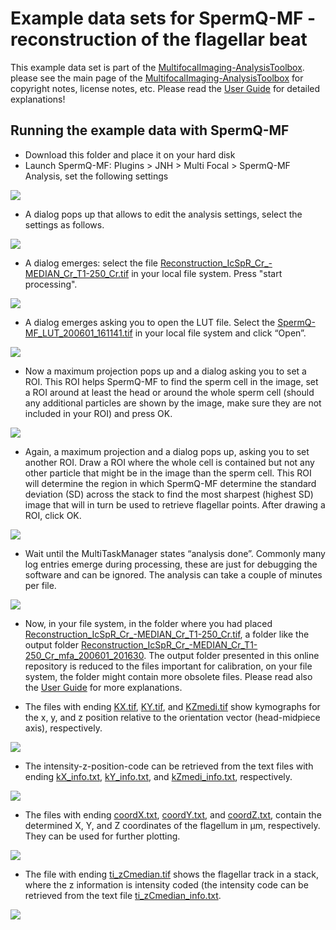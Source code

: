 ﻿# Example data sets for SpermQ-MF - reconstruction of the flagellar beat
This example data set is part of the [MultifocalImaging-AnalysisToolbox](https://github.com/hansenjn/MultifocalImaging-AnalysisToolbox).  please see the main page of the [MultifocalImaging-AnalysisToolbox](https://github.com/hansenjn/MultifocalImaging-AnalysisToolbox) for copyright notes, license notes, etc. Please read the [User Guide](https://github.com/hansenjn/MultifocalImaging-AnalysisToolbox/tree/master/User%20Guide) for detailed explanations!

## Running the example data with SpermQ-MF
- Download this folder and place it on your hard disk
- Launch SpermQ-MF: Plugins > JNH > Multi Focal > SpermQ-MF Analysis, set the following settings

![](https://github.com/hansenjn/MultifocalImaging-AnalysisToolbox/blob/master/Example%20Data/Settings%20Images/SpermQ-MF_Reconstruction_01.PNG?raw=true)

- A dialog pops up that allows to edit the analysis settings, select the settings as follows.

![](https://github.com/hansenjn/MultifocalImaging-AnalysisToolbox/blob/master/Example%20Data/Settings%20Images/SpermQ-MF_Reconstruction_02.PNG?raw=true)

- A dialog emerges: select the file [Reconstruction_IcSpR_Cr_-MEDIAN_Cr_T1-250_Cr.tif](https://github.com/hansenjn/MultifocalImaging-AnalysisToolbox/blob/master/Example%20Data/SpermQ-MF/Reconstruct%20Beat/Reconstruction_IcSpR_Cr_-MEDIAN_Cr_T1-250_Cr.tif) in your local file system. Press "start processing".

![](https://github.com/hansenjn/MultifocalImaging-AnalysisToolbox/blob/master/Example%20Data/Settings%20Images/SpermQ-MF_Reconstruction_03.PNG?raw=true)

- A dialog emerges asking you to open the LUT file. Select the [SpermQ-MF_LUT_200601_161141.tif](https://github.com/hansenjn/MultifocalImaging-AnalysisToolbox/blob/master/Example%20Data/SpermQ-MF/Reconstruct%20Beat/SpermQ-MF_LUT_200601_161141.tif) in your local file system and click “Open”.

![](https://github.com/hansenjn/MultifocalImaging-AnalysisToolbox/blob/master/Example%20Data/Settings%20Images/SpermQ-MF_Reconstruction_04.PNG?raw=true)

- Now a maximum projection pops up and a dialog asking you to set a ROI. This ROI helps SpermQ-MF to find the sperm cell in the image, set a ROI around at least the head or around the whole sperm cell (should any additional particles are shown by the image, make sure they are not included in your ROI) and press OK.

![](https://github.com/hansenjn/MultifocalImaging-AnalysisToolbox/blob/master/Example%20Data/Settings%20Images/SpermQ-MF_Reconstruction_05.PNG?raw=true)

- Again, a maximum projection and a dialog pops up, asking you to set another ROI. Draw a ROI where the whole cell is contained but not any other particle that might be in the image than the sperm cell. This ROI will determine the region in which SpermQ-MF determine the standard deviation (SD) across the stack to find the most sharpest (highest SD) image that will in turn be used to retrieve flagellar points. After drawing a ROI, click OK.

![](https://github.com/hansenjn/MultifocalImaging-AnalysisToolbox/blob/master/Example%20Data/Settings%20Images/SpermQ-MF_Reconstruction_06.PNG?raw=true)

- Wait until the MultiTaskManager states “analysis done”. Commonly many log entries emerge during processing, these are just for debugging the software and can be ignored. The analysis can take a couple of minutes per file.

![](https://github.com/hansenjn/MultifocalImaging-AnalysisToolbox/blob/master/Example%20Data/Settings%20Images/SpermQ-MF_Reconstruction_07.PNG?raw=true)

- Now, in your file system, in the folder where you had placed [Reconstruction_IcSpR_Cr_-MEDIAN_Cr_T1-250_Cr.tif](https://github.com/hansenjn/MultifocalImaging-AnalysisToolbox/blob/master/Example%20Data/SpermQ-MF/Reconstruct%20Beat/Reconstruction_IcSpR_Cr_-MEDIAN_Cr_T1-250_Cr.tif), a folder like the output folder [Reconstruction_IcSpR_Cr_-MEDIAN_Cr_T1-250_Cr_mfa_200601_201630](https://github.com/hansenjn/MultifocalImaging-AnalysisToolbox/tree/master/Example%20Data/SpermQ-MF/Reconstruct%20Beat/Reconstruction_IcSpR_Cr_-MEDIAN_Cr_T1-250_Cr_mfa_200601_201630). The output folder presented in this online repository is reduced to the files important for calibration, on your file system, the folder might contain more obsolete files. Please read also the [User Guide](https://github.com/hansenjn/MultifocalImaging-AnalysisToolbox/tree/master/User%20Guide) for more explanations.

- The files with ending [KX.tif](https://github.com/hansenjn/MultifocalImaging-AnalysisToolbox/blob/master/Example%20Data/SpermQ-MF/Reconstruct%20Beat/Reconstruction_IcSpR_Cr_-MEDIAN_Cr_T1-250_Cr_mfa_200601_201630/Reconstruction_IcSpR_Cr_-MEDIAN_Cr_T1-250_Cr_mfa_200601_201630_kX.tif), [KY.tif](https://github.com/hansenjn/MultifocalImaging-AnalysisToolbox/blob/master/Example%20Data/SpermQ-MF/Reconstruct%20Beat/Reconstruction_IcSpR_Cr_-MEDIAN_Cr_T1-250_Cr_mfa_200601_201630/Reconstruction_IcSpR_Cr_-MEDIAN_Cr_T1-250_Cr_mfa_200601_201630_kY.tif), and [KZmedi.tif](https://github.com/hansenjn/MultifocalImaging-AnalysisToolbox/blob/master/Example%20Data/SpermQ-MF/Reconstruct%20Beat/Reconstruction_IcSpR_Cr_-MEDIAN_Cr_T1-250_Cr_mfa_200601_201630/Reconstruction_IcSpR_Cr_-MEDIAN_Cr_T1-250_Cr_mfa_200601_201630_kZmedi.tif) show kymographs for the x, y, and z position relative to the orientation vector (head-midpiece axis), respectively.

![](https://github.com/hansenjn/MultifocalImaging-AnalysisToolbox/blob/master/Example%20Data/Settings%20Images/SpermQ-MF_Reconstruction_08.PNG?raw=true)

- The intensity-z-position-code can be retrieved from the text files with ending [kX_info.txt](https://github.com/hansenjn/MultifocalImaging-AnalysisToolbox/blob/master/Example%20Data/SpermQ-MF/Reconstruct%20Beat/Reconstruction_IcSpR_Cr_-MEDIAN_Cr_T1-250_Cr_mfa_200601_201630/Reconstruction_IcSpR_Cr_-MEDIAN_Cr_T1-250_Cr_mfa_200601_201630_kX_info.txt), [kY_info.txt](https://github.com/hansenjn/MultifocalImaging-AnalysisToolbox/blob/master/Example%20Data/SpermQ-MF/Reconstruct%20Beat/Reconstruction_IcSpR_Cr_-MEDIAN_Cr_T1-250_Cr_mfa_200601_201630/Reconstruction_IcSpR_Cr_-MEDIAN_Cr_T1-250_Cr_mfa_200601_201630_kY_info.txt), and [kZmedi_info.txt](https://github.com/hansenjn/MultifocalImaging-AnalysisToolbox/blob/master/Example%20Data/SpermQ-MF/Reconstruct%20Beat/Reconstruction_IcSpR_Cr_-MEDIAN_Cr_T1-250_Cr_mfa_200601_201630/Reconstruction_IcSpR_Cr_-MEDIAN_Cr_T1-250_Cr_mfa_200601_201630_kZmedi_info.txt), respectively. 

![](https://github.com/hansenjn/MultifocalImaging-AnalysisToolbox/blob/master/Example%20Data/Settings%20Images/SpermQ-MF_Reconstruction_09.PNG?raw=true)

- The files with ending [coordX.txt](https://github.com/hansenjn/MultifocalImaging-AnalysisToolbox/blob/master/Example%20Data/SpermQ-MF/Reconstruct%20Beat/Reconstruction_IcSpR_Cr_-MEDIAN_Cr_T1-250_Cr_mfa_200601_201630/Reconstruction_IcSpR_Cr_-MEDIAN_Cr_T1-250_Cr_mfa_200601_201630_coordX.txt), [coordY.txt](https://github.com/hansenjn/MultifocalImaging-AnalysisToolbox/blob/master/Example%20Data/SpermQ-MF/Reconstruct%20Beat/Reconstruction_IcSpR_Cr_-MEDIAN_Cr_T1-250_Cr_mfa_200601_201630/Reconstruction_IcSpR_Cr_-MEDIAN_Cr_T1-250_Cr_mfa_200601_201630_coordY.txt), and [coordZ.txt](https://github.com/hansenjn/MultifocalImaging-AnalysisToolbox/blob/master/Example%20Data/SpermQ-MF/Reconstruct%20Beat/Reconstruction_IcSpR_Cr_-MEDIAN_Cr_T1-250_Cr_mfa_200601_201630/Reconstruction_IcSpR_Cr_-MEDIAN_Cr_T1-250_Cr_mfa_200601_201630_coordZ.txt), contain the determined X, Y, and Z coordinates of the flagellum in µm, respectively. They can be used for further plotting.

![](https://github.com/hansenjn/MultifocalImaging-AnalysisToolbox/blob/master/Example%20Data/Settings%20Images/SpermQ-MF_Reconstruction_10.PNG?raw=true)

- The file with ending [ti_zCmedian.tif](https://github.com/hansenjn/MultifocalImaging-AnalysisToolbox/blob/master/Example%20Data/SpermQ-MF/Reconstruct%20Beat/Reconstruction_IcSpR_Cr_-MEDIAN_Cr_T1-250_Cr_mfa_200601_201630/Reconstruction_IcSpR_Cr_-MEDIAN_Cr_T1-250_Cr_mfa_200601_201630_ti_zCmedian.tif) shows the flagellar track in a stack, where the z information is intensity coded (the intensity code can be retrieved from the text file [ti_zCmedian_info.txt](https://github.com/hansenjn/MultifocalImaging-AnalysisToolbox/blob/master/Example%20Data/SpermQ-MF/Reconstruct%20Beat/Reconstruction_IcSpR_Cr_-MEDIAN_Cr_T1-250_Cr_mfa_200601_201630/Reconstruction_IcSpR_Cr_-MEDIAN_Cr_T1-250_Cr_mfa_200601_201630_ti_zCmedian_info.txt).

![](https://github.com/hansenjn/MultifocalImaging-AnalysisToolbox/blob/master/Example%20Data/Settings%20Images/SpermQ-MF_Reconstruction_11.PNG?raw=true)
